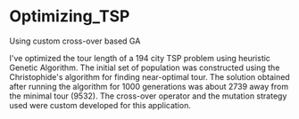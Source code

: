 # Optimizing_TSP
Using custom cross-over based GA

I've optimized the tour length of a 194 city TSP problem using heuristic Genetic Algorithm. The initial set of population was constructed using the Christophide's algorithm for finding near-optimal tour. The solution obtained after running the algorithm for 1000 generations was about 2739 away from the minimal tour (9532). The cross-over operator and the mutation strategy used were custom developed for this application.
